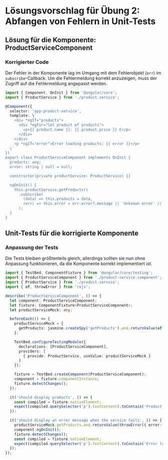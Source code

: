 # Lösungsvorschlag für Übung 2: Abfangen von Fehlern in Unit-Tests

## Lösung für die Komponente: ProductServiceComponent

### Korrigierter Code
Der Fehler in der Komponente lag im Umgang mit dem Fehlerobjekt (`err`) im `subscribe`-Callback. Um die Fehlermeldung korrekt anzuzeigen, muss der Zugriff auf die Fehlermeldung angepasst werden.

```typescript
import { Component, OnInit } from '@angular/core';
import { ProductService } from './product.service';

@Component({
  selector: 'app-product-service',
  template: \`
    <div *ngIf="products">
      <div *ngFor="let product of products">
        <p>{{ product.name }}: {{ product.price }} €</p>
      </div>
    </div>
    <p *ngIf="error">Error loading products: {{ error }}</p>
  \`
})
export class ProductServiceComponent implements OnInit {
  products: any;
  error: string | null = null;

  constructor(private productService: ProductService) {}

  ngOnInit() {
    this.productService.getProducts()
      .subscribe(
        (data) => this.products = data,
        (err) => this.error = err.error?.message || 'Unknown error' // Korrektur: Zugriff auf die Fehlermeldung angepasst
      );
  }
}
```

## Unit-Tests für die korrigierte Komponente
### Anpassung der Tests
Die Tests bleiben größtenteils gleich, allerdings sollten sie nun ohne Anpassung funktionieren, da die Komponente korrekt implementiert ist.

```typescript
import { TestBed, ComponentFixture } from '@angular/core/testing';
import { ProductServiceComponent } from './product-service.component';
import { ProductService } from './product.service';
import { of, throwError } from 'rxjs';

describe('ProductServiceComponent', () => {
  let component: ProductServiceComponent;
  let fixture: ComponentFixture<ProductServiceComponent>;
  let productServiceMock: any;

  beforeEach(() => {
    productServiceMock = {
      getProducts: jasmine.createSpy('getProducts').and.returnValue(of([{ name: 'Product 1', price: 10 }]))
    };

    TestBed.configureTestingModule({
      declarations: [ProductServiceComponent],
      providers: [
        { provide: ProductService, useValue: productServiceMock }
      ]
    });

    fixture = TestBed.createComponent(ProductServiceComponent);
    component = fixture.componentInstance;
    fixture.detectChanges();
  });

  it('should display products', () => {
    const compiled = fixture.nativeElement;
    expect(compiled.querySelector('p').textContent).toContain('Product 1: 10 €');
  });

  it('should display an error message when the service fails', () => {
    productServiceMock.getProducts.and.returnValue(throwError({ error: { message: 'API error' } })); // Fehler korrekt simuliert
    component.ngOnInit();
    fixture.detectChanges();
    const compiled = fixture.nativeElement;
    expect(compiled.querySelector('p').textContent).toContain('Error loading products: API error');
  });
});

```